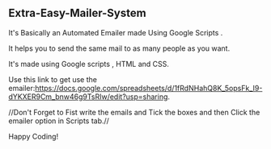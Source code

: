 ## Extra-Easy-Mailer-System ##

It's Basically an Automated Emailer made Using Google Scripts .                                                                 

It helps you to send the same mail to as many people as you want.                                                         

It's made using Google scripts , HTML and CSS.

Use this link to get use the emailer:https://docs.google.com/spreadsheets/d/1fRdNHahQ8K_5opsFk_I9-dYKXER9Cm_bnw46g9TsRIw/edit?usp=sharing.

//Don't Forget to Fist write the emails and Tick the boxes and then Click the emailer option in Scripts tab.//

Happy Coding!
